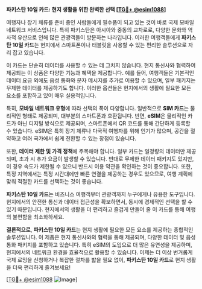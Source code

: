 **파키스탄 10일 카드: 현지 생활을 위한 완벽한 선택 [[TG💪+ @esim1088](https://t.me/s/esim1088)]**

여행자나 장기 체류를 준비 중인 사람들에게 필수품이 되고 있는 것이 바로 국제 모바일 네트워크 서비스입니다. 특히 파키스탄은 아시아와 중동의 교차로로, 다양한 문화와 역사적 유산으로 인해 많은 관광객들이 방문하는 나라입니다. 이러한 여행객들에게 **파키스탄 10일 카드**는 현지에서 스마트폰이나 태블릿을 사용할 수 있는 편리한 솔루션으로 자리 잡고 있습니다.

이 카드는 단순히 데이터를 사용할 수 있는 데 그치지 않습니다. 현지 통신사와 협력하여 제공되는 이 상품은 다양한 기능과 혜택을 제공합니다. 예를 들어, 여행객들은 기본적인 데이터 요금 외에도 음성 통화와 문자 메시지를 추가로 이용할 수 있으며, 일부 패키지는 무제한 데이터를 제공하기도 합니다. 이러한 옵션들은 현지에서의 생활에 필요한 모든 요소를 포함하고 있어 매우 실용적입니다.

특히, **모바일 네트워크 유형**에 따라 선택의 폭이 다양합니다. 일반적으로 **SIM 카드**는 물리적인 형태로 제공되며, 대부분의 스마트폰과 호환됩니다. 반면, **eSIM**은 물리적인 카드가 아닌 디지털 방식으로 제공되며, 스마트폰에서 QR 코드를 통해 간단하게 등록할 수 있습니다. eSIM은 특히 장기 체류나 다국적 여행자를 위해 인기가 많으며, 공간을 절약하고 여러 국가에서 쉽게 전환할 수 있는 장점이 있습니다.

또한, **데이터 제한 및 가격 정책**에 주목해야 합니다. 일부 카드는 일정량의 데이터만 제공되며, 초과 시 추가 요금이 발생할 수 있습니다. 반대로 무제한 데이터 패키지도 있지만, 이 경우 속도가 제한될 수 있으니 반드시 이용 약관을 확인하는 것이 중요합니다. 또한, 특정 지역에서는 특정 시간대에만 빠른 연결을 제공하는 경우도 있으므로, 여행 계획에 맞춰 적절한 카드를 선택하는 것이 좋습니다.

**파키스탄 10일 카드**는 비즈니스 여행객부터 관광객까지 누구에게나 유용한 도구입니다. 현지에서의 안전한 통신과 데이터 접근성을 확보하면서, 동시에 경제적인 선택을 할 수 있기 때문입니다. 현지에서의 생활을 더 편리하고 즐겁게 만들어 줄 이 카드를 통해 여행의 불편함을 최소화하세요.

**결론적으로**, **파키스탄 10일 카드**는 현지 생활에 필요한 모든 요소를 제공하는 종합적인 솔루션입니다. 이 제품은 현지 통신사와의 협력을 통해 제공되며, 다양한 데이터 및 음성 통화 패키지를 포함하고 있습니다. 특히 eSIM의 도입으로 더 많은 유연성을 제공하며, 현지에서의 네트워크 환경을 효율적으로 활용할 수 있습니다. 이제는 더 이상 번거롭게 국제 로밍을 신청하거나 복잡한 절차를 밟을 필요 없이, **파키스탄 10일 카드**로 현지 생활을 더욱 편리하게 즐겨보세요!

[[TG💪+ @esim1088](https://t.me/s/esim1088) ![Image](https://i.postimg.cc/Y0z9fWf4/image.png)]